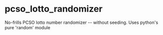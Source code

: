 # pcso_lotto_randomizer
No-frills PCSO lotto number randomizer -- without seeding. Uses python's pure 'random' module
